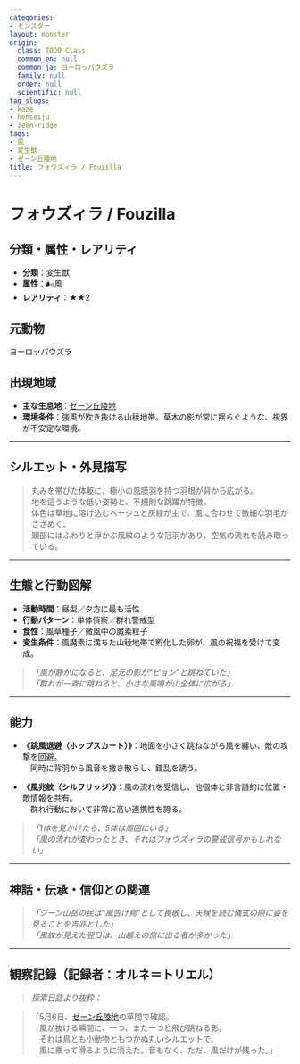 ```yaml
---
categories:
- モンスター
layout: monster
origin:
  class: TODO_Class
  common_en: null
  common_ja: ヨーロッパウズラ
  family: null
  order: null
  scientific: null
tag_slugs:
- kaze
- henseiju
- zeen-ridge
tags:
- 風
- 変生獣
- ゼーン丘陵地
title: フォウズィラ / Fouzilla
---
```


# フォウズィラ / Fouzilla

## 分類・属性・レアリティ

* **分類**：変生獣  
* **属性**：🌬風  
* **レアリティ**：★★2

## 元動物
ヨーロッパウズラ

## 出現地域

* **主な生息地**：[ゼーン丘陵地](../place/zeen_ridge.md)  
* **環境条件**：強風が吹き抜ける山稜地帯。草木の影が常に揺らぐような、視界が不安定な環境。

---

## シルエット・外見描写

> 丸みを帯びた体躯に、極小の風膜羽を持つ羽根が背から広がる。  
> 地を這うような低い姿勢と、不規則な跳躍が特徴。  
> 体色は草地に溶け込むベージュと灰緑が主で、風に合わせて微細な羽毛がさざめく。  
> 頭部にはふわりと浮かぶ風紋のような冠羽があり、空気の流れを読み取っている。

---

## 生態と行動図解

* **活動時間**：昼型／夕方に最も活性  
* **行動パターン**：単体偵察／群れ警戒型  
* **食性**：風草種子／微風中の魔素粒子  
* **変生条件**：風魔素に満ちた山稜地帯で孵化した卵が、風の祝福を受けて変成。

> *「風が静かになると、足元の影が“ピョン”と跳ねていた」*  
> *「群れが一斉に跳ねると、小さな風鳴が山全体に広がる」*

---

## 能力

* **《跳風退避（ホップスカート）》**：地面を小さく跳ねながら風を纏い、敵の攻撃を回避。  
　同時に背羽から風音を撒き散らし、錯乱を誘う。

* **《風兆紋（シルフリッジ）》**：風の流れを受信し、他個体と非言語的に位置・敵情報を共有。  
　群れ行動において非常に高い連携性を誇る。

> *「1体を見かけたら、5体は周囲にいる」*  
> *「風の流れが変わったとき、それはフォウズィラの警戒信号かもしれない」*

---

## 神話・伝承・信仰との関連

> *「ジーン山岳の民は“風告げ鳥”として畏敬し、天候を読む儀式の際に姿を見ることを吉兆とした」*  
> *「風紋が見えた翌日は、山越えの旅に出る者が多かった」*

---

## 観察記録（記録者：オルネ＝トリエル）

> *探索日誌より抜粋：*

> 「5月6日、[ゼーン丘陵地](../place/zeen_ridge.md)の草間で確認。  
　風が抜ける瞬間に、一つ、また一つと飛び跳ねる影。  
　それは鳥とも小動物ともつかぬ丸いシルエットで、  
　風に乗って滑るように消えた。音もなく、ただ、風だけが残った。」